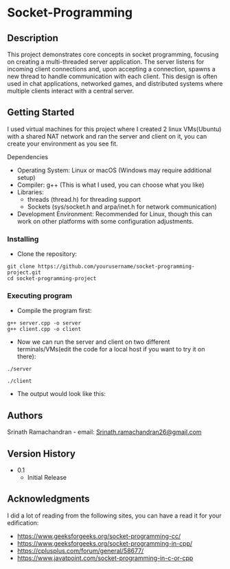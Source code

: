 # Socket-Programming

## Description

This project demonstrates core concepts in socket programming, focusing on creating a multi-threaded server application. The server listens for incoming client connections and, upon accepting a connection, spawns a new thread to handle communication with each client. This design is often used in chat applications, networked games, and distributed systems where multiple clients interact with a central server.

## Getting Started

I used virtual machines for this project where I created 2 linux VMs(Ubuntu) with a shared NAT network and ran the server and client on it, you can create your environment as you see fit.

Dependencies
 * Operating System: Linux or macOS (Windows may require additional setup)
 * Compiler: g++ (This is what I used, you can choose what you like)
 * Libraries:
    * threads (thread.h) for threading support
    * Sockets (sys/socket.h and arpa/inet.h for network communication)
 * Development Environment: Recommended for Linux, though this can work on other platforms with some configuration adjustments.

 


### Installing

* Clone the repository:

```
git clone https://github.com/yourusername/socket-programming-project.git
cd socket-programming-project
```
  

### Executing program

* Compile the program first:
```
g++ server.cpp -o server
g++ client.cpp -o client
```
* Now we can run the server and client on two different terminals/VMs(edit the code for a local host if you want to try it on there):
```
./server 

./client
```

* The output would look like this:

  

## Authors

Srinath Ramachandran - email: Srinath.ramachandran26@gmail.com

## Version History

* 0.1
    * Initial Release




## Acknowledgments

I did a lot of reading from the following sites, you can have a read it for your edification:

* https://www.geeksforgeeks.org/socket-programming-cc/
* https://www.geeksforgeeks.org/socket-programming-in-cpp/
* https://cplusplus.com/forum/general/58677/
* https://www.javatpoint.com/socket-programming-in-c-or-cpp

  
